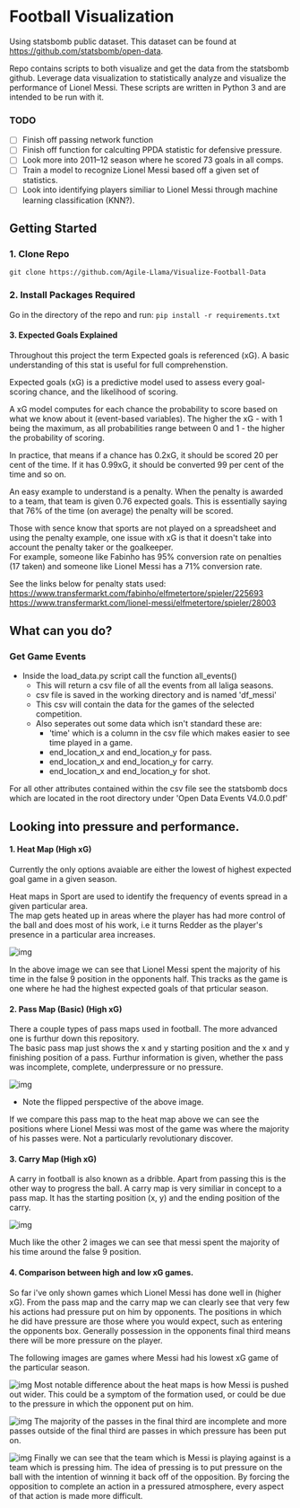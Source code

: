# Football Visualization

Using statsbomb public dataset. This dataset can be found at https://github.com/statsbomb/open-data.

Repo contains scripts to both visualize and get the data from the statsbomb github. Leverage data visualization to statistically analyze and visualize the performance of Lionel Messi. These scripts are written in Python 3 and are intended to be run with it.

### TODO
- [ ] Finish off passing network function
- [ ] Finish off function for calculting PPDA statistic for defensive pressure.
- [ ] Look more into 2011–12 season where he scored 73 goals in all comps.
- [ ] Train a model to recognize Lionel Messi based off a given set of statistics.
- [ ] Look into identifying players similiar to Lionel Messi through machine learning classification (KNN?).

## Getting Started

### 1. Clone Repo

`git clone https://github.com/Agile-Llama/Visualize-Football-Data`

### 2. Install Packages Required

Go in the directory of the repo and run:
```pip install -r requirements.txt```

#### 3. Expected Goals Explained

Throughout this project the term Expected goals is referenced (xG). A basic understanding of this stat is useful for full comprehenstion.  

Expected goals (xG) is a predictive model used to assess every goal-scoring chance, and the likelihood of scoring.

A xG model computes for each chance the probability to score based on what we know about it (event-based variables). The higher the xG - with 1 being the maximum, as all probabilities range between 0 and 1  - the higher the probability of scoring.  

In practice, that means if a chance has 0.2xG, it should be scored 20 per cent of the time. If it has 0.99xG, it should be converted 99 per cent of the time and so on. 

An easy example to understand is a penalty. When the penalty is awarded to a team, that team is given 0.76 expected goals. This is essentially saying that 76% of the time (on average) the penalty will be scored. 

Those with sence know that sports are not played on a spreadsheet and using the penalty example, one issue with xG is that it doesn't take into account the penalty taker or the goalkeeper.  
For example, someone like Fabinho has 95% conversion rate on penalties (17 taken) and someone like Lionel Messi has a 71% conversion rate.

See the links below for penalty stats used:  
https://www.transfermarkt.com/fabinho/elfmetertore/spieler/225693  
https://www.transfermarkt.com/lionel-messi/elfmetertore/spieler/28003


## What can you do?

### Get Game Events
- Inside the load_data.py script call the function all_events()  
  - This will return a csv file of all the events from all laliga seasons. 
  - csv file is saved in the working directory and is named 'df_messi'
  - This csv will contain the data for the games of the selected competition.
  - Also seperates out some data which isn't standard these are:
    - 'time' which is a column in the csv file which makes easier to see time played in a game.
    -  end_location_x and end_location_y for pass.
    -  end_location_x and end_location_y for carry.
    -  end_location_x and end_location_y for shot.

For all other attributes contained within the csv file see the statsbomb docs which are located in the root directory under 'Open Data Events V4.0.0.pdf'

## Looking into pressure and performance.

#### 1. Heat Map (High xG)
Currently the only options avaiable are either the lowest of highest expected goal game in a given season.  

Heat maps in Sport are used to identify the frequency of events spread in a given particular area.   
The map gets heated up in areas where the player has had more control of the ball and does most of his work, i.e it turns Redder as the player's presence in a particular area increases.

![img](Heatmaps/Highest_xG/S1_Messi_Heatmap_Highest_xG.png)

In the above image we can see that Lionel Messi spent the majority of his time in the false 9 position in the opponents half. This tracks as the game is one where he had the highest expected goals of that prticular season. 

#### 2. Pass Map (Basic) (High xG)

There a couple types of pass maps used in football. The more advanced one is furthur down this repository.  
The basic pass map just shows the x and y starting position and the x and y finishing position of a pass. Furthur information is given, whether the pass was incomplete, complete, underpressure or no pressure. 

![img](Passmaps/Highest_xG/S1_Messi_Passmap_Highest_xG.png)

- Note the flipped perspective of the above image. 

If we compare this pass map to the heat map above we can see the positions where Lionel Messi was most of the game was where the majority of his passes were. Not a particularly revolutionary discover. 

#### 3. Carry Map (High xG)
A carry in football is also known as a dribble. Apart from passing this is the other way to progress the ball.
A carry map is very similiar in concept to a pass map. It has the starting position (x, y) and the ending position of the carry. 

![img](Carrymaps/Highest_xG/S1_Messi_Carrymap_Highest_xG.png)

Much like the other 2 images we can see that messi spent the majority of his time around the false 9 position.

#### 4. Comparison between high and low xG games. 

So far i've only shown games which Lionel Messi has done well in (higher xG). From the pass map and the carry map we can clearly see that very few his actions had pressure put on him by opponents. The positions in which he did have pressure are those where you would expect, such as entering the opponents box. Generally possession in the opponents final third means there will be more pressure on the player. 

The following images are games where Messi had his lowest xG game of the particular season. 

![img](Heatmaps/Highest_xG/S21_Messi_Heatmap_Highest_xG.png)
Most notable difference about the heat maps is how Messi is pushed out wider. This could be a symptom of the formation used, or could be due to the pressure in which the opponent put on him. 

![img](Passmaps/Lowest_xG/S21_Messi_Passmap_Lowest_xG.png)
The majority of the passes in the final third are incomplete and more passes outside of the final third are passes in which pressure has been put on. 

![img](Carrymaps/Lowest_xG/S21_Messi_Carrymap_Lowest_xG.png)
Finally we can see that the team which is Messi is playing against is a team which is pressing him. The idea of pressing is to put pressure on the ball with the intention of winning it back off of the opposition. By forcing the opposition to complete an action in a pressured atmosphere, every aspect of that action is made more difficult.  







  





